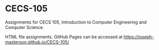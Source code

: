 # CECS-105
Assignments for CECS 105, Introduction to Computer Engineering and Computer Science.

HTML file assignments.
GitHub Pages can be accessed at https://joseph-masterson.github.io/CECS-105/
